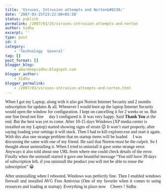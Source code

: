 ```yaml
---
title: 'Viruses, Intrusion attempts and Norton&#8230;'
date: '2007-03-25T23:22:00+05:30'
status: publish
permalink: /2007/03/25/viruses-intrusion-attempts-and-norton
author: Sidhu
excerpt: ''
type: post
id: 8
category:
    - 'Technology  General'
tag: []
post_format: []
blogger_blog:
    - amardeepsidhu.blogspot.com
blogger_author:
    - Sidhu
blogger_permalink:
    - /2007/03/viruses-intrusion-attempts-and-norton.html
---
```

<span style="font-family:verdana;">When I got my Laptop, along with it also got Norton Internet Security and 2 months subscription for updates &amp; all. Whenever I would boot up the laptop Internet Security would open the window for configuration. I kept on cancelling it for 2 weeks or so. But one fine (read not fine 🙁 day I configured it. It was very happy. Said **Thank You** at the end. But the best was yet to come. After 10-15 days Windows (XP media center is installed on my Laptop) started showing signs of strain 😉 It won’t start properly, after saying loading your settings it will stuck. Then I had to kill explorer.exe and start it again. With this also one strange problem that no startup items will be loaded 🙁 I was discussing the same with one of my friend. He said that Norton must be the culprit. So I thought about uninstalling it. When I tried to uninstall it gave some strange error. Anyways it also told about one URL from where one could check details of the error. Finally when the uninstall started it gave one beautiful message “You still have 39 days of subscription left, if you uninstall the product you will not be able to reuse the subscription” 😀</span>

<div style="text-align: justify;"><span style="font-family:verdana;">After uninstalling when I rebooted, Windows was perfectly fine. Then I enabled windows firewall and installed AVG Free Antivirus (One of my favorite when it comes to using resources and loading at startup). Everything in place now 🙂</span><span style="font-family:verdana;">Cheers !</span>  
<span style="font-family:verdana;">Sidhu</span>

</div>